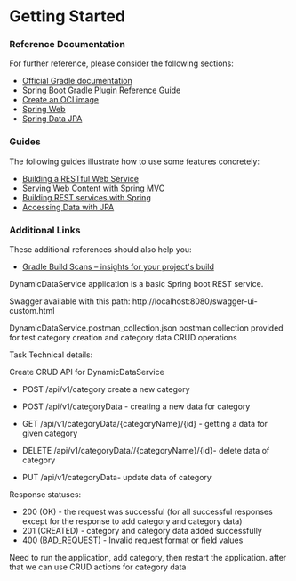 # Getting Started

### Reference Documentation
For further reference, please consider the following sections:

* [Official Gradle documentation](https://docs.gradle.org)
* [Spring Boot Gradle Plugin Reference Guide](https://docs.spring.io/spring-boot/docs/2.5.4/gradle-plugin/reference/html/)
* [Create an OCI image](https://docs.spring.io/spring-boot/docs/2.5.4/gradle-plugin/reference/html/#build-image)
* [Spring Web](https://docs.spring.io/spring-boot/docs/2.5.4/reference/htmlsingle/#boot-features-developing-web-applications)
* [Spring Data JPA](https://docs.spring.io/spring-boot/docs/2.5.4/reference/htmlsingle/#boot-features-jpa-and-spring-data)

### Guides
The following guides illustrate how to use some features concretely:

* [Building a RESTful Web Service](https://spring.io/guides/gs/rest-service/)
* [Serving Web Content with Spring MVC](https://spring.io/guides/gs/serving-web-content/)
* [Building REST services with Spring](https://spring.io/guides/tutorials/bookmarks/)
* [Accessing Data with JPA](https://spring.io/guides/gs/accessing-data-jpa/)

### Additional Links
These additional references should also help you:

* [Gradle Build Scans – insights for your project's build](https://scans.gradle.com#gradle)

DynamicDataService application is a basic Spring boot REST service.

Swagger available with this path: http://localhost:8080/swagger-ui-custom.html

DynamicDataService.postman_collection.json postman collection provided for test category creation and category data CRUD operations

Task Technical details:

Create CRUD API for DynamicDataService

- POST /api/v1/category create a new category

- POST    /api/v1/categoryData - creating a new data for category
- GET     /api/v1/categoryData/{categoryName}/{id} - getting a data for given category
- DELETE  /api/v1/categoryData//{categoryName}/{id}- delete data of category
- PUT     /api/v1/categoryData- update data of category


Response statuses:

- 200 (OK) - the request was successful (for all successful responses except for the response to add category and category data)
- 201 (CREATED) - category and category data added successfully
- 400 (BAD_REQUEST) - Invalid request format or field values

Need to run the application, add category, then restart the application. after that we can use CRUD actions for category data

